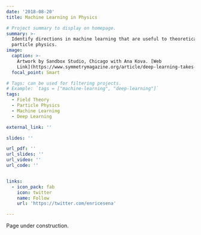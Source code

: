```yaml
---
date: '2018-08-20'
title: Machine Learning in Physics

# Project summary to display on homepage.
summary: >-
  Identify directions in machine learning that are useful to theoretical
  particle physics.
image:
  caption: >-
    Artwork by Sandbox Studio, Chicago with Ana Kova. [Web
    Link](https://www.symmetrymagazine.org/article/deep-learning-takes-on-physics)
  focal_point: Smart

# Tags: can be used for filtering projects.
# Example: `tags = ["machine-learning", "deep-learning"]`
tags:
  - Field Theory
  - Particle Physics
  - Machine Learning
  - Deep Learning

external_link: ''

slides: ''

url_pdf: ''
url_slides: ''
url_video: ''
url_code: ''


links:
  - icon_pack: fab
    icon: twitter
    name: Follow
    url: 'https://twitter.com/enricesena'

---
```


Page under construction.
